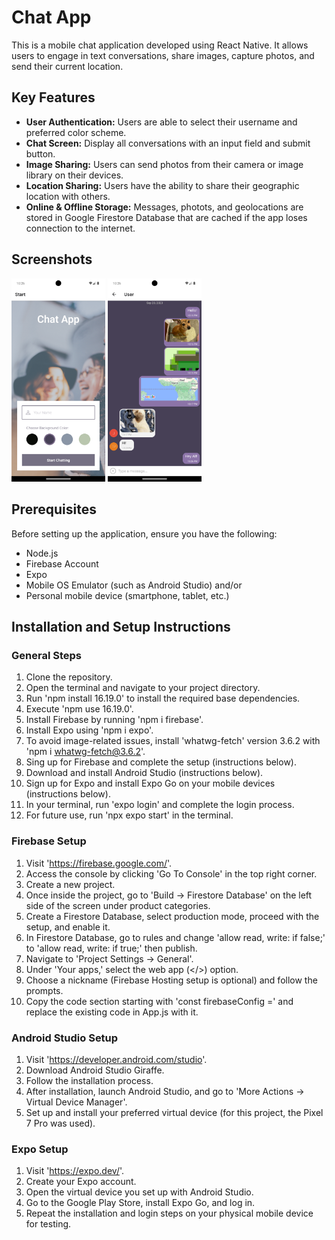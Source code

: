 # Chat App

This is a mobile chat application developed using React Native. It allows users to engage in text conversations, share images, capture photos, and send their current location.

## Key Features

- **User Authentication:** Users are able to select their username and preferred color scheme.
- **Chat Screen:** Display all conversations with an input field and submit button.
- **Image Sharing:** Users can send photos from their camera or image library on their devices.
- **Location Sharing:** Users have the ability to share their geographic location with others.
- **Online & Offline Storage:** Messages, photots, and geolocations are stored in Google Firestore Database that are cached if the app loses connection to the internet.

## Screenshots

<img src="https://github.com/TubaJordan/chat-app/blob/main/assets/StartScreen.png" width="150">
<img src="https://github.com/TubaJordan/chat-app/blob/main/assets/ChatScreen.png" width="150">

## Prerequisites

Before setting up the application, ensure you have the following:
- Node.js
- Firebase Account
- Expo
- Mobile OS Emulator (such as Android Studio) and/or
- Personal mobile device (smartphone, tablet, etc.)

## Installation and Setup Instructions

### General Steps
1. Clone the repository.
2. Open the terminal and navigate to your project directory.
3. Run 'npm install 16.19.0' to install the required base dependencies.
4. Execute 'npm use 16.19.0'.
5. Install Firebase by running 'npm i firebase'.
6. Install Expo using 'npm i expo'.
7. To avoid image-related issues, install 'whatwg-fetch' version 3.6.2 with 'npm i whatwg-fetch@3.6.2'.
8. Sing up for Firebase and complete the setup (instructions below).
9. Download and install Android Studio (instructions below).
10. Sign up for Expo and install Expo Go on your mobile devices (instructions below).
11. In your terminal, run 'expo login' and complete the login process.
12. For future use, run 'npx expo start' in the terminal.

### Firebase Setup

1. Visit 'https://firebase.google.com/'.
2. Access the console by clicking 'Go To Console' in the top right corner.
3. Create a new project.
4. Once inside the project, go to 'Build -> Firestore Database' on the left side of the screen under product categories.
5. Create a Firestore Database, select production mode, proceed with the setup, and enable it.
6. In Firestore Database, go to rules and change 'allow read, write: if false;' to 'allow read, write: if true;' then publish.
7. Navigate to 'Project Settings -> General'.
8. Under 'Your apps,' select the web app (</>) option.
9. Choose a nickname (Firebase Hosting setup is optional) and follow the prompts.
10. Copy the code section starting with 'const firebaseConfig =' and replace the existing code in App.js with it.

### Android Studio Setup

1. Visit 'https://developer.android.com/studio'.
2. Download Android Studio Giraffe.
3. Follow the installation process.
4. After installation, launch Android Studio, and go to 'More Actions -> Virtual Device Manager'.
5. Set up and install your preferred virtual device (for this project, the Pixel 7 Pro was used).

### Expo Setup

1. Visit 'https://expo.dev/'.
2. Create your Expo account.
3. Open the virtual device you set up with Android Studio.
4. Go to the Google Play Store, install Expo Go, and log in.
5. Repeat the installation and login steps on your physical mobile device for testing.
